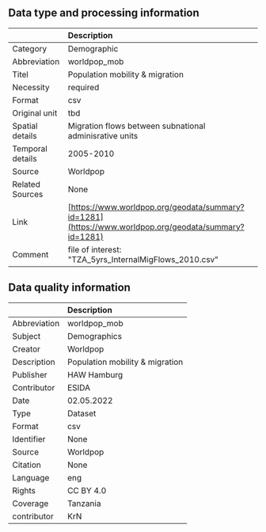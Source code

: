 ## Data type and processing information 

|                  | Description                                                                                          |
|:-----------------|:-----------------------------------------------------------------------------------------------------|
| Category         | Demographic                                                                                          |
| Abbreviation     | worldpop_mob                                                                                         |
| Titel            | Population mobility & migration                                                                      |
| Necessity        | required                                                                                             |
| Format           | csv                                                                                                  |
| Original unit    | tbd                                                                                                  |
| Spatial details  | Migration flows between subnational adminisrative units                                              |
| Temporal details | 2005-2010                                                                                            |
| Source           | Worldpop                                                                                             |
| Related Sources  | None                                                                                                 |
| Link             | [https://www.worldpop.org/geodata/summary?id=1281](https://www.worldpop.org/geodata/summary?id=1281) |
| Comment          | file of interest: "TZA_5yrs_InternalMigFlows_2010.csv"                                               |

## Data quality information 

|              | Description                     |
|:-------------|:--------------------------------|
| Abbreviation | worldpop_mob                    |
| Subject      | Demographics                    |
| Creator      | Worldpop                        |
| Description  | Population mobility & migration |
| Publisher    | HAW Hamburg                     |
| Contributor  | ESIDA                           |
| Date         | 02.05.2022                      |
| Type         | Dataset                         |
| Format       | csv                             |
| Identifier   | None                            |
| Source       | Worldpop                        |
| Citation     | None                            |
| Language     | eng                             |
| Rights       | CC BY 4.0                       |
| Coverage     | Tanzania                        |
| contributor  | KrN                             |